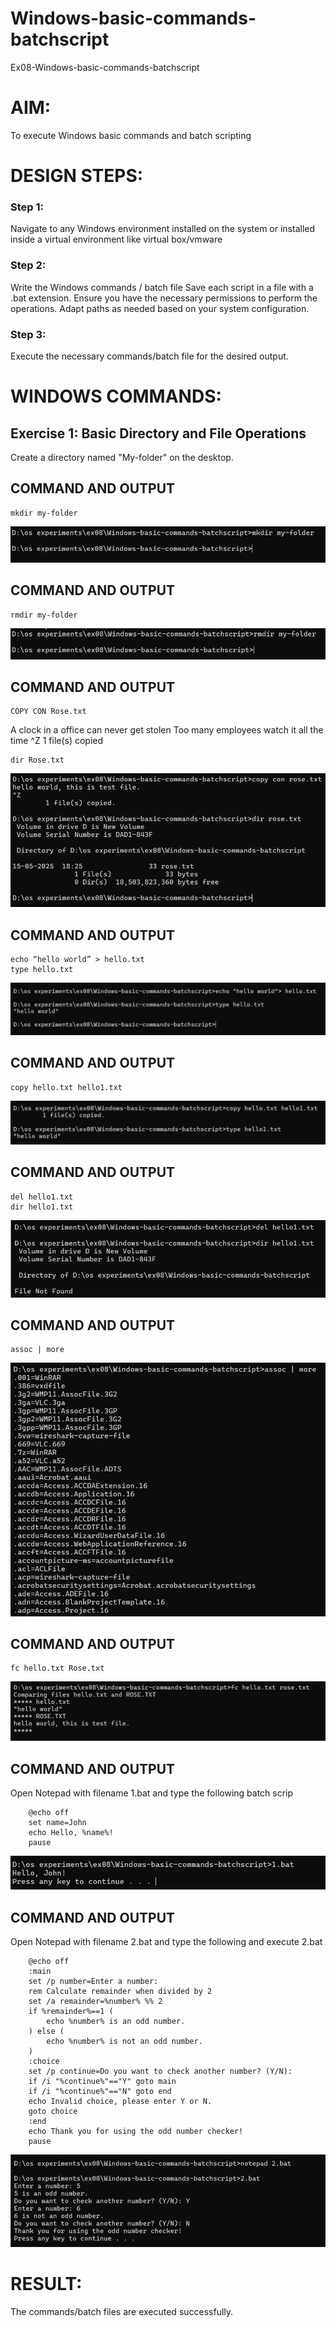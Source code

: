 # Windows-basic-commands-batchscript
Ex08-Windows-basic-commands-batchscript

# AIM:
To execute Windows basic commands and batch scripting

# DESIGN STEPS:

### Step 1:

Navigate to any Windows environment installed on the system or installed inside a virtual environment like virtual box/vmware 

### Step 2:

Write the Windows commands / batch file
Save each script in a file with a .bat extension.
Ensure you have the necessary permissions to perform the operations.
Adapt paths as needed based on your system configuration.
### Step 3:

Execute the necessary commands/batch file for the desired output. 




# WINDOWS COMMANDS:
## Exercise 1: Basic Directory and File Operations
Create a directory named "My-folder" on the desktop.


## COMMAND AND OUTPUT
```
mkdir my-folder
```
![img](./img/Screenshot%202025-05-15%20182359.png)

## COMMAND AND OUTPUT
```
rmdir my-folder
```
![img](./img/Screenshot%202025-05-15%20182452.png)

## COMMAND AND OUTPUT
```
COPY CON Rose.txt
```
A clock in a office can never get stolen
Too many employees watch it all the time
^Z
1 file(s) copied
```
dir Rose.txt
```
![img](./img/Screenshot%202025-05-15%20182616.png)

## COMMAND AND OUTPUT
```
echo “hello world” > hello.txt
type hello.txt
```
![img](./img/Screenshot%202025-05-15%20182725.png)


## COMMAND AND OUTPUT
```
copy hello.txt hello1.txt
```
![img](./img/Screenshot%202025-05-15%20182831.png)


## COMMAND AND OUTPUT
```
del hello1.txt
dir hello1.txt
```
![img](./img/Screenshot%202025-05-15%20182917.png)

## COMMAND AND OUTPUT
```
assoc | more
```
![img](./img/Screenshot%202025-05-15%20182956.png)

## COMMAND AND OUTPUT
```
fc hello.txt Rose.txt
```
![img](./img/Screenshot%202025-05-15%20183038.png)

## COMMAND AND OUTPUT

Open Notepad with filename 1.bat and type the following batch scrip
```
    @echo off
    set name=John
    echo Hello, %name%!
    pause
```
![img](./img/Screenshot%202025-05-15%20183258.png)

## COMMAND AND OUTPUT

Open Notepad with filename 2.bat and type the following and execute 2.bat
```
    @echo off
    :main
    set /p number=Enter a number: 
    rem Calculate remainder when divided by 2
    set /a remainder=%number% %% 2
    if %remainder%==1 (
        echo %number% is an odd number.
    ) else (
        echo %number% is not an odd number.
    )
    :choice
    set /p continue=Do you want to check another number? (Y/N): 
    if /i "%continue%"=="Y" goto main
    if /i "%continue%"=="N" goto end
    echo Invalid choice, please enter Y or N.
    goto choice
    :end
    echo Thank you for using the odd number checker!
    pause
```
![img](./img/Screenshot%202025-05-15%20183452.png)


# RESULT:
The commands/batch files are executed successfully.

